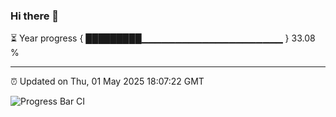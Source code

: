 ### Hi there 👋

⏳ Year progress { █████████▁▁▁▁▁▁▁▁▁▁▁▁▁▁▁▁▁▁▁▁▁ } 33.08 %

---

⏰ Updated on Thu, 01 May 2025 18:07:22 GMT

![Progress Bar CI](https://github.com/liununu/liununu/workflows/Progress%20Bar%20CI/badge.svg)

